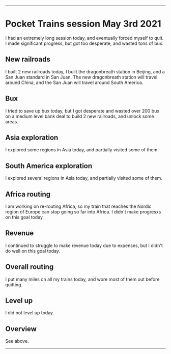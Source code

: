 
***

# Pocket Trains session May 3rd 2021

I had an extremely long session today, and eventually forced myself to quit. I made significant progress, but got too desperate, and wasted tons of bux.

## New railroads

I built 2 new railroads today, I built the dragonbreath station in Beijing, and a San Juan standard in San Juan. The new dragonbreath station will travel around China, and the San Juan will travel around South America.

## Bux

I tried to save up bux today, but I got desperate and wasted over 200 bux on a medium level bank deal to build 2 new railroads, and unlock some areas.

## Asia exploration

I explored some regions in Asia today, and partially visited some of them.

## South America exploration

I explored several regions in Asia today, and partially visited some of them.

## Africa routing

I am working on re-routing Africa, so my train that reaches the Nordic region of Europe can stop going so far into Africa. I didn't make progresxs on this goal today.

## Revenue

I continued to struggle to make revenue today due to expenses, but I didn't do well on this goal today.

## Overall routing

I put many miles on all my trains today, and wore most of them out before quitting.

## Level up

I did not level up today.

## Overview

See above.

***

